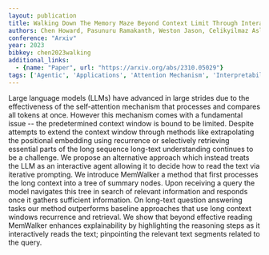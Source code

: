 ```yaml
---
layout: publication
title: Walking Down The Memory Maze Beyond Context Limit Through Interactive Reading
authors: Chen Howard, Pasunuru Ramakanth, Weston Jason, Celikyilmaz Asli
conference: "Arxiv"
year: 2023
bibkey: chen2023walking
additional_links:
  - {name: "Paper", url: "https://arxiv.org/abs/2310.05029"}
tags: ['Agentic', 'Applications', 'Attention Mechanism', 'Interpretability And Explainability', 'Model Architecture', 'Prompting', 'Transformer']
---
```

Large language models (LLMs) have advanced in large strides due to the effectiveness of the self-attention mechanism that processes and compares all tokens at once. However this mechanism comes with a fundamental issue -- the predetermined context window is bound to be limited. Despite attempts to extend the context window through methods like extrapolating the positional embedding using recurrence or selectively retrieving essential parts of the long sequence long-text understanding continues to be a challenge. We propose an alternative approach which instead treats the LLM as an interactive agent allowing it to decide how to read the text via iterative prompting. We introduce MemWalker a method that first processes the long context into a tree of summary nodes. Upon receiving a query the model navigates this tree in search of relevant information and responds once it gathers sufficient information. On long-text question answering tasks our method outperforms baseline approaches that use long context windows recurrence and retrieval. We show that beyond effective reading MemWalker enhances explainability by highlighting the reasoning steps as it interactively reads the text; pinpointing the relevant text segments related to the query.
